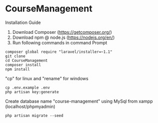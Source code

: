 # CourseManagement
Installation Guide
1. Download Composer (https://getcomposer.org/)
2. Download npm @ node.js (https://nodejs.org/en/)
2. Run following commands in command Prompt
```
composer global require "laravel/installer=~1.1"
git clone 
cd CourseManagement
composer install
npm install

```
"cp" for linux and "rename" for windows

```
cp .env.example .env
php artisan key:generate
```
Create database name "course-management" using MySql from xampp (localhost/phpmyadmin)

```
php artisan migrate --seed
```
